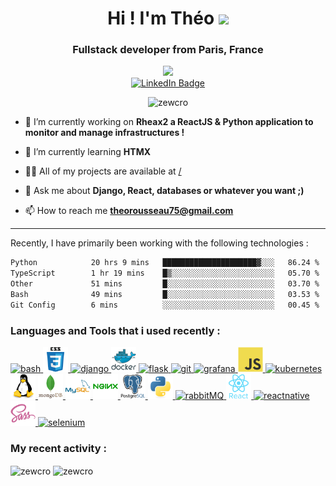 <h1 align="center">Hi ! I'm Théo <img src="https://media.giphy.com/media/hvRJCLFzcasrR4ia7z/giphy.gif" width="30px"/></h1>
<h3 align="center">Fullstack developer from Paris, France</h3>

<div id="header" align="center">
 <img src="https://custom-progress-bar.com/cdn/images/140/this-is-fine-meme-custom-progress-bar-m.png" />
<div id="badges">
  <a href="https://www.linkedin.com/in/th%C3%A9o-rousseau-a20b0916b/"><img src="https://img.shields.io/badge/LinkedIn-blue?style=for-the-badge&logo=linkedin&logoColor=white" alt="LinkedIn Badge"/></a>
  <p align="center"> <img src="https://komarev.com/ghpvc/?username=zewcro&label=Profile%20views&color=0e75b6&style=flat" alt="zewcro" /> </p>

</div>
</div>




- 🔭 I’m currently working on **Rheax2 a ReactJS & Python application to monitor and manage infrastructures !**

- 🌱 I’m currently learning **HTMX**

- 👨‍💻 All of my projects are available at [/](/)

- 💬 Ask me about **Django, React, databases or whatever you want ;)**

- 📫 How to reach me **theorousseau75@gmail.com**


-------


Recently, I have primarily been working with the following technologies : 

<!--START_SECTION:waka-->

```txt
Python            20 hrs 9 mins   █████████████████████▓░░░   86.24 %
TypeScript        1 hr 19 mins    █▒░░░░░░░░░░░░░░░░░░░░░░░   05.70 %
Other             51 mins         █░░░░░░░░░░░░░░░░░░░░░░░░   03.70 %
Bash              49 mins         █░░░░░░░░░░░░░░░░░░░░░░░░   03.53 %
Git Config        6 mins          ░░░░░░░░░░░░░░░░░░░░░░░░░   00.45 %
```

<!--END_SECTION:waka-->

<h3 align="left">Languages and Tools that i used recently :</h3>
<p align="left"> <a href="https://www.gnu.org/software/bash/" target="_blank" rel="noreferrer"> <img src="https://www.vectorlogo.zone/logos/gnu_bash/gnu_bash-icon.svg" alt="bash" width="40" height="40"/> </a> <a href="https://www.w3schools.com/css/" target="_blank" rel="noreferrer"> <img src="https://raw.githubusercontent.com/devicons/devicon/master/icons/css3/css3-original-wordmark.svg" alt="css3" width="40" height="40"/> </a> <a href="https://www.djangoproject.com/" target="_blank" rel="noreferrer"> <img src="https://cdn.worldvectorlogo.com/logos/django.svg" alt="django" width="40" height="40"/> </a> <a href="https://www.docker.com/" target="_blank" rel="noreferrer"> <img src="https://raw.githubusercontent.com/devicons/devicon/master/icons/docker/docker-original-wordmark.svg" alt="docker" width="40" height="40"/> </a> <a href="https://flask.palletsprojects.com/" target="_blank" rel="noreferrer"> <img src="https://www.vectorlogo.zone/logos/pocoo_flask/pocoo_flask-icon.svg" alt="flask" width="40" height="40"/> </a> <a href="https://git-scm.com/" target="_blank" rel="noreferrer"> <img src="https://www.vectorlogo.zone/logos/git-scm/git-scm-icon.svg" alt="git" width="40" height="40"/> </a> <a href="https://grafana.com" target="_blank" rel="noreferrer"> <img src="https://www.vectorlogo.zone/logos/grafana/grafana-icon.svg" alt="grafana" width="40" height="40"/> </a> <a href="https://developer.mozilla.org/en-US/docs/Web/JavaScript" target="_blank" rel="noreferrer"> <img src="https://raw.githubusercontent.com/devicons/devicon/master/icons/javascript/javascript-original.svg" alt="javascript" width="40" height="40"/> </a> <a href="https://kubernetes.io" target="_blank" rel="noreferrer"> <img src="https://www.vectorlogo.zone/logos/kubernetes/kubernetes-icon.svg" alt="kubernetes" width="40" height="40"/> </a> <a href="https://www.linux.org/" target="_blank" rel="noreferrer"> <img src="https://raw.githubusercontent.com/devicons/devicon/master/icons/linux/linux-original.svg" alt="linux" width="40" height="40"/> </a> <a href="https://www.mongodb.com/" target="_blank" rel="noreferrer"> <img src="https://raw.githubusercontent.com/devicons/devicon/master/icons/mongodb/mongodb-original-wordmark.svg" alt="mongodb" width="40" height="40"/> </a> <a href="https://www.mysql.com/" target="_blank" rel="noreferrer"> <img src="https://raw.githubusercontent.com/devicons/devicon/master/icons/mysql/mysql-original-wordmark.svg" alt="mysql" width="40" height="40"/> </a> <a href="https://www.nginx.com" target="_blank" rel="noreferrer"> <img src="https://raw.githubusercontent.com/devicons/devicon/master/icons/nginx/nginx-original.svg" alt="nginx" width="40" height="40"/> </a> <a href="https://www.postgresql.org" target="_blank" rel="noreferrer"> <img src="https://raw.githubusercontent.com/devicons/devicon/master/icons/postgresql/postgresql-original-wordmark.svg" alt="postgresql" width="40" height="40"/> </a> <a href="https://www.python.org" target="_blank" rel="noreferrer"> <img src="https://raw.githubusercontent.com/devicons/devicon/master/icons/python/python-original.svg" alt="python" width="40" height="40"/> </a> <a href="https://www.rabbitmq.com" target="_blank" rel="noreferrer"> <img src="https://www.vectorlogo.zone/logos/rabbitmq/rabbitmq-icon.svg" alt="rabbitMQ" width="40" height="40"/> </a> <a href="https://reactjs.org/" target="_blank" rel="noreferrer"> <img src="https://raw.githubusercontent.com/devicons/devicon/master/icons/react/react-original-wordmark.svg" alt="react" width="40" height="40"/> </a> <a href="https://reactnative.dev/" target="_blank" rel="noreferrer"> <img src="https://reactnative.dev/img/header_logo.svg" alt="reactnative" width="40" height="40"/> </a> <a href="https://sass-lang.com" target="_blank" rel="noreferrer"> <img src="https://raw.githubusercontent.com/devicons/devicon/master/icons/sass/sass-original.svg" alt="sass" width="40" height="40"/> </a> <a href="https://www.selenium.dev" target="_blank" rel="noreferrer"> <img src="https://raw.githubusercontent.com/detain/svg-logos/780f25886640cef088af994181646db2f6b1a3f8/svg/selenium-logo.svg" alt="selenium" width="40" height="40"/> </a></</p>

<h3 align="left">My recent activity : </h3>

<p>
    <img align="center" src="https://github-readme-stats.vercel.app/api?username=zewcro&show_icons=true&locale=en" alt="zewcro"  width="48%" />
    <img align="center" src="https://github-readme-streak-stats.herokuapp.com/?user=zewcro&" alt="zewcro" width="51%"/>
</p>
